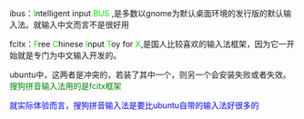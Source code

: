 ibus：<font color='greeny'>I</font>ntelligent input <font color='greeny'>BUS</font> ,是多数以gnome为默认桌面环境的发行版的默认输入法。就输入中文而言不是很好用

fcitx：<font color='greeny'>F</font>ree <font color='greeny'>C</font>hinese <font color='greeny'>I</font>nput <font color='greeny'>T</font>oy for <font color='greeny'>X</font>,是国人比较喜欢的输入法框架，因为它一开始就是专门为中文输入开发的。



ubuntu中，这两者是冲突的，若装了其中一个，则另一个会安装失败或者失效。<font color='green'>搜狗拼音输入法用的是fcitx框架</font>

<font color='blue'>就实际体验而言，搜狗拼音输入法是要比ubuntu自带的输入法好很多的</font>

